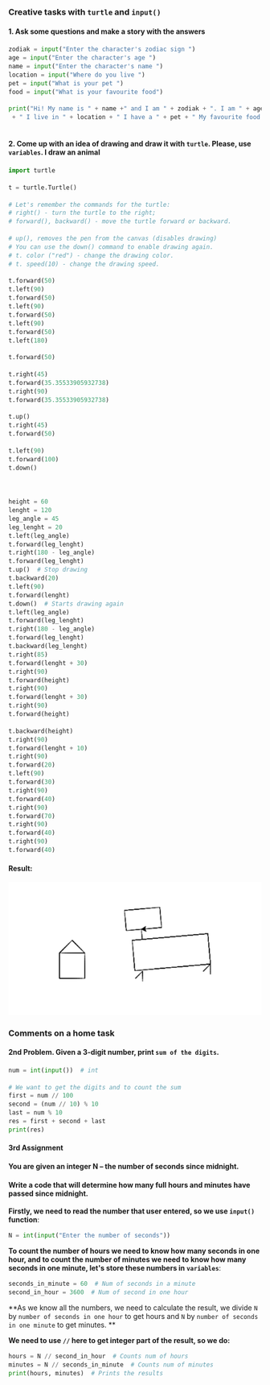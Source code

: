 ### Creative tasks with `turtle` and `input()`

#### 1. Ask some questions and make a story with the answers

```python
zodiak = input("Enter the character's zodiac sign ")
age = input("Enter the character's age ")
name = input("Enter the character's name ")
location = input("Where do you live ")
pet = input("What is your pet ")
food = input("What is your favourite food")

print("Hi! My name is " + name +" and I am " + zodiak + ". I am " + age + " years old." 
 + " I live in " + location + " I have a " + pet + " My favourite food is " + food)
      

```



#### 2. Come up with an idea of drawing and draw it with `turtle`. Please, use `variables`. I draw an animal

```python
import turtle

t = turtle.Turtle()

# Let's remember the commands for the turtle:
# right() - turn the turtle to the right;
# forward(), backward() - move the turtle forward or backward.

# up(), removes the pen from the canvas (disables drawing)
# You can use the down() command to enable drawing again.
# t. color ("red") - change the drawing color.
# t. speed(10) - change the drawing speed.

t.forward(50) 
t.left(90) 
t.forward(50) 
t.left(90) 
t.forward(50) 
t.left(90) 
t.forward(50) 
t.left(180) 

t.forward(50)

t.right(45)
t.forward(35.35533905932738)
t.right(90)
t.forward(35.35533905932738)

t.up()
t.right(45)
t.forward(50)

t.left(90)
t.forward(100)
t.down()



height = 60
lenght = 120
leg_angle = 45
leg_lenght = 20
t.left(leg_angle)
t.forward(leg_lenght)
t.right(180 - leg_angle)
t.forward(leg_lenght)
t.up()  # Stop drawing
t.backward(20)
t.left(90)
t.forward(lenght)
t.down()  # Starts drawing again
t.left(leg_angle)
t.forward(leg_lenght)
t.right(180 - leg_angle)
t.forward(leg_lenght)
t.backward(leg_lenght)
t.right(85)
t.forward(lenght + 30)
t.right(90)
t.forward(height)
t.right(90)
t.forward(lenght + 30)
t.right(90)
t.forward(height)

t.backward(height)
t.right(90)
t.forward(lenght + 10)
t.right(90)
t.forward(20)
t.left(90)
t.forward(30)
t.right(90)
t.forward(40)
t.right(90)
t.forward(70)
t.right(90)
t.forward(40)
t.right(90)
t.forward(40)
```

#### Result:

<img src="img_assets/animal.png"/>

### Comments on a home task

#### 2nd Problem. Given a 3-digit number, print `sum of the digits`.

```python
num = int(input())  # int

# We want to get the digits and to count the sum
first = num // 100
second = (num // 10) % 10
last = num % 10
res = first + second + last
print(res)
```

#### 3rd Assignment

#### You are given an integer N – the number of seconds since midnight.

#### Write  a code that will determine how many full hours and minutes have passed since midnight.

**Firstly, we need to read the number that user entered, so we use `input()` function**:

```python
N = int(input("Enter the number of seconds"))
```

**To count the number of hours we need to know how many seconds in one hour, and to count the number of minutes we need to know how many seconds in one minute, let's store these numbers in `variables`**:

```python
seconds_in_minute = 60  # Num of seconds in a minute
second_in_hour = 3600  # Num of second in one hour
```

**As we know all the numbers, we need to calculate the result, we divide `N` by `number of seconds in one hour` to get hours and  `N` by `number of seconds in one minute` to get minutes. **

**We need to use `//` here to get integer part of the result, so we do:**

```python
hours = N // second_in_hour  # Counts num of hours
minutes = N // seconds_in_minute  # Counts num of minutes
print(hours, minutes)  # Prints the results
```

